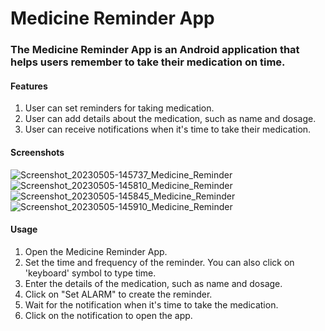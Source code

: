 # Medicine Reminder App


### The Medicine Reminder App is an Android application that helps users remember to take their medication on time.

#### Features
1. User can set reminders for taking medication.
2. User can add details about the medication, such as name and dosage.
3. User can receive notifications when it's time to take their medication.

#### Screenshots

![Screenshot_20230505-145737_Medicine_Reminder](https://user-images.githubusercontent.com/68496510/236424002-d370231d-7750-44ba-b442-874dccea4c43.jpg)
![Screenshot_20230505-145810_Medicine_Reminder](https://user-images.githubusercontent.com/68496510/236424154-829cc5fc-ae44-4df2-8b0b-59b5b1d21d21.jpg)
![Screenshot_20230505-145845_Medicine_Reminder](https://user-images.githubusercontent.com/68496510/236424104-5a3501dc-279f-4ef5-8f59-43237bd56855.jpg)
![Screenshot_20230505-145910_Medicine_Reminder](https://user-images.githubusercontent.com/68496510/236424271-b43f4cc3-2964-4d64-af3f-039bbb5cab51.jpg)

#### Usage
1. Open the Medicine Reminder App.
2. Set the time and frequency of the reminder. You can also click on 'keyboard' symbol to type time.
3. Enter the details of the medication, such as name and dosage.
4. Click on "Set ALARM" to create the reminder.
5. Wait for the notification when it's time to take the medication.
6. Click on the notification to open the app.
